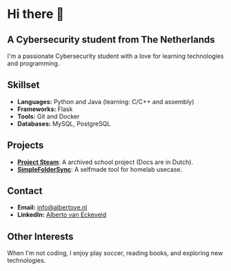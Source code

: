 # Hi there 👋

## A Cybersecurity student from The Netherlands
I'm a passionate Cybersecurity student with a love for learning technologies and programming. 

## Skillset
- **Languages:** Python and Java (learning: C/C++ and assembly)
- **Frameworks:** Flask
- **Tools:** Git and Docker
- **Databases:** MySQL, PostgreSQL

## Projects
- **[Project Steam](https://github.com/AlbertovanEckeveld/steam)**: A archived school project (Docs are in Dutch).
- **[SimpleFolderSync](https://github.com/AlbertovanEckeveld/SimpleFolderSync)**: A selfmade tool for homelab usecase.

## Contact
- **Email:** info@albertove.nl
- **LinkedIn:** [Alberto van Eckeveld](https://www.linkedin.com/in/alberto-van-eckeveld-034b0721b)

## Other Interests
When I'm not coding, I enjoy play soccer, reading books, and exploring new technologies.

